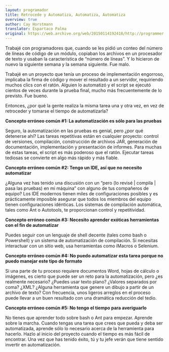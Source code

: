 ```yaml
---
layout: programador
title: Retrocede y Automatiza, Automatiza, Automatiza
overview: true
author: Cay Horstmann
translator: Espartaco Palma
original: https://web.archive.org/web/20150114192418/http://programmer.97things.oreilly.com/wiki/index.php/Step_Back_and_Automate%2C_Automate%2C_Automate
---
```



Trabajé con programadores que, cuando se les pidió un conteo del número
de líneas de código de un módulo, copiaban los archivos en un procesador
de texto y usaban la característica de “número de líneas”. Y lo hicieron
de nuevo la siguiente semana y la semana siguiente. Fue malo.

Trabajé en un proyecto que tenía un proceso de implementación engorroso,
implicaba la firma de código y mover el resultado a un servidor,
requiriendo muchos clics con el ratón. Alguien lo automatizó y el script
se ejecutó cientos de veces durante la prueba final, mucho más
frecuentemente de lo previsto. Fue bueno.

Entonces, ¿por qué la gente realiza la misma tarea una y otra vez, en
vez de retroceder y tomarse el tiempo de automatizarla?

**Concepto erróneo común #1: La automatización es sólo para las
pruebas**

Seguro, la automatización en las pruebas es genial, pero ¿por qué
detenerse ahí? Las tareas repetitivas están en cualquier proyecto:
control de versiones, compilación, construcción de archivos JAR,
generación de documentación, implementación y presentación de informes.
Para muchas de estas tareas, el script es más poderoso que el ratón.
Ejecutar tareas tediosas se convierte en algo más rápido y más fiable.

**Concepto erróneo común #2: Tengo un IDE, así que no necesito
automatizar**

¿Alguna vez has tenido una discusión con un “pero (lo revisé | compila |
pasa las pruebas) en mi máquina” con alguno de tus compañeros de equipo?
Los IDE modernos tienen miles de configuraciones posibles y es
prácticamente imposible asegurar que todos los miembros del equipo
tienen configuraciones idénticas. Los sistemas de compilación
automática, tales como Ant o Autotools, te proporcionan control y
repetitividad.

**Concepto erróneo común #3: Necesito aprender exóticas herramientas con
el fin de automatizar**

Puedes seguir con un lenguaje de shell decente (tales como bash o
Powershell) y un sistema de automatización de compilación. Si necesitas
interactuar con un sitio web, usa herramientas como iMacros o Selenium.

**Concepto erróneo común #4: No puedo automatizar esta tarea porque no
puedo manejar este tipo de formato**

Si una parte de tu proceso requiere documentos Word, hojas de cálculo o
imágenes, es cierto que puede ser un reto para la automatización, pero
¿es realmente necesario? ¿Puedes usar texto plano? ¿Valores separados
por coma? ¿XML? ¿Alguna herramienta que genere un dibujo a partir de un
archivo de texto? Con frecuencia, unos ligeros arreglos en el proceso
puede llevar a un buen resultado con una dramática reducción del tedio.

**Concepto erróneo común #5: No tengo el tiempo para averiguarlo**

No tienes que aprender todo sobre bash o Ant para empezar. Aprende sobre
la marcha. Cuando tengas una tarea que crees que pueda y deba ser
automatizada, aprende sólo lo necesario acerca de la herramienta para
hacerlo. Hazlo al inicio del proyecto cuando el tiempo es más fácil de
encontrar. Una vez que has tenido éxito, tú y tu jefe verán que tiene
sentido invertir en automatización.

